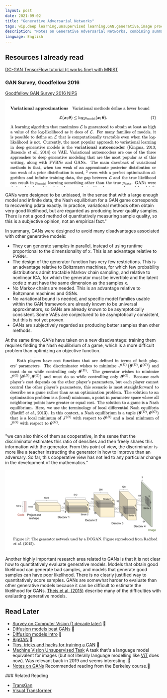 ```yaml
---
layout: post
date: 2021-09-02
title: "Generative Adversarial Networks"
tags: wip,deep learning,unsupervised learning,GAN,generative,image processing,game theory
description: "Notes on Generative Adversarial Networks, combining summaries and excerpts from different papers, books, etc. A work in progress."
language: English
---
```


## Resources I already read
[DC-GAN TensorFlow tutorial (it works fine) with MNIST](https://www.tensorflow.org/tutorials/generative/dcgan)

### GAN Survey, Goodfellow 2016
[Goodfellow GAN Survey 2016 NIPS](https://arxiv.org/pdf/1701.00160.pdf)

![](image/gan1.png)

GANs were designed to be unbiased, in the sense that with a large enough model and infinite data, the Nash equilibrium for a GAN game corresponds to recovering pdata exactly. In practice, variational methods often obtain very good likelihood, but are regarded as producing lower quality samples. There is not a good method of quantitatively measuring sample quality, so this is a subjective opinion, not an empirical fact."

In summary, GANs were designed to avoid many disadvantages associated with other generative models:
- They can generate samples in parallel, instead of using runtime proportional to the dimensionality of x. This is an advantage relative to FVBNs.
- The design of the generator function has very few restrictions. This is an advantage relative to Boltzmann machines, for which few probability distributions admit tractable Markov chain sampling, and relative to nonlinear ICA, for which the generator must be invertible and the latent code z must have the same dimension as the samples x.
- No Markov chains are needed. This is an advantage relative to Boltzmann machines and GSNs.
- No variational bound is needed, and specific model families usable within the GAN framework are already known to be universal approximators, so GANs are already known to be asymptotically consistent. Some VAEs are conjectured to be asymptotically consistent, but this is not yet proven.
- GANs are subjectively regarded as producing better samples than other methods.

At the same time, GANs have taken on a new disadvantage: training them requires finding the Nash equilibrium of a game, which is a more difficult problem
than optimizing an objective function.

![](image/gan2.png)

"we can also think of them as
cooperative, in the sense that the discriminator estimates this ratio of densities
and then freely shares this information with the generator. From this point of
view, the discriminator is more like a teacher instructing the generator in how
to improve than an adversary. So far, this cooperative view has not led to any
particular change in the development of the mathematics."

![](image/gan3.png)

Another highly important research area related to GANs is that it is not clear
how to quantitatively evaluate generative models. Models that obtain good
likelihood can generate bad samples, and models that generate good samples
can have poor likelihood. There is no clearly justified way to quantitatively
score samples. GANs are somewhat harder to evaluate than other generative
models because it can be difficult to estimate the likelihood for GANs. [Theis et al. (2015)](https://arxiv.org/pdf/1511.01844.pdf) describe many of the
difficulties with evaluating generative models.

## Read Later
- [Survey on Computer Vision (1 decade later)](https://www.gwern.net/docs/ai/2008-golle.pdf) 🌱
- [Diffusion models beat GANs](https://arxiv.org/abs/2105.05233#openai) 🌱
- [Diffusion models intro](https://yang-song.github.io/blog/2021/score/) 🌱
- [BigGAN](https://arxiv.org/abs/1809.11096#deepmind) 🌱
- [Tips, tricks and hacks for training a GAN](https://github.com/soumith/ganhacks) 🌱
- [Machine Vision Unsupervised Task](https://arxiv.org/abs/1807.03748) A task that's a language model equivalent for images (but not literally language modelling like [ViT](/wiki-articles/machine-learning/visual-transformer) does now). Was relevant back in 2019 and seems interesting. 🌱
- [Notes on GANs](http://joschu.net/docs/gan-notes.pdf) Recommended reading from the Berkeley course.🌱

### Related Reading

- [TransGan](/wiki-articles/machine-learning/transGAN)
- [Visual Transformer](/wiki-articles/machine-learning/visual-transformer)
